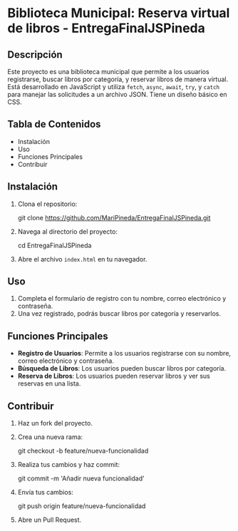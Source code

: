 # Biblioteca Municipal: Reserva virtual de libros - EntregaFinalJSPineda 

## Descripción
Este proyecto es una biblioteca municipal que permite a los usuarios registrarse, buscar libros por categoría, y reservar libros de manera virtual. Está desarrollado en JavaScript y utiliza `fetch`, `async`, `await`, `try`, y `catch` para manejar las solicitudes a un archivo JSON. Tiene un diseño básico en CSS.

## Tabla de Contenidos
- Instalación
- Uso
- Funciones Principales
- Contribuir

## Instalación
1. Clona el repositorio:

    git clone https://github.com/MariPineda/EntregaFinalJSPineda.git
    
2. Navega al directorio del proyecto:
    
    cd EntregaFinalJSPineda
    
3. Abre el archivo `index.html` en tu navegador.

## Uso
1. Completa el formulario de registro con tu nombre, correo electrónico y contraseña.
2. Una vez registrado, podrás buscar libros por categoría y reservarlos.

## Funciones Principales
- **Registro de Usuarios**: Permite a los usuarios registrarse con su nombre, correo electrónico y contraseña.
- **Búsqueda de Libros**: Los usuarios pueden buscar libros por categoría.
- **Reserva de Libros**: Los usuarios pueden reservar libros y ver sus reservas en una lista.

## Contribuir
1. Haz un fork del proyecto.
2. Crea una nueva rama:

    git checkout -b feature/nueva-funcionalidad
    
3. Realiza tus cambios y haz commit:
    
    git commit -m 'Añadir nueva funcionalidad'
    
4. Envía tus cambios:
    
    git push origin feature/nueva-funcionalidad
    
5. Abre un Pull Request.

